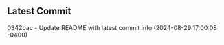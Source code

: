
## Latest Commit
0342bac - Update README with latest commit info (2024-08-29 17:00:08 -0400) <Yunxi-Zhou>
